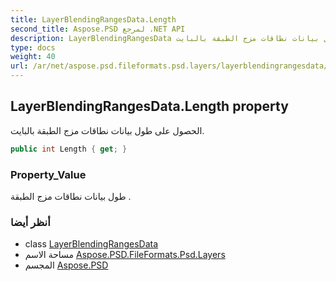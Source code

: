 ```yaml
---
title: LayerBlendingRangesData.Length
second_title: Aspose.PSD لمرجع .NET API
description: LayerBlendingRangesData ملكية. الحصول على طول بيانات نطاقات مزج الطبقة بالبايت.
type: docs
weight: 40
url: /ar/net/aspose.psd.fileformats.psd.layers/layerblendingrangesdata/length/
---
```

## LayerBlendingRangesData.Length property

الحصول على طول بيانات نطاقات مزج الطبقة بالبايت.

```csharp
public int Length { get; }
```

### Property_Value

طول بيانات نطاقات مزج الطبقة .

### أنظر أيضا

* class [LayerBlendingRangesData](../)
* مساحة الاسم [Aspose.PSD.FileFormats.Psd.Layers](../../layerblendingrangesdata/)
* المجسم [Aspose.PSD](../../../)


